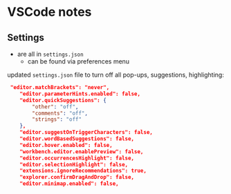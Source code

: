 # VSCode notes

## Settings
- are all in `settings.json`
  - can be found via preferences menu

updated `settings.json` file to turn off all pop-ups, suggestions, highlighting:
```json
 "editor.matchBrackets": "never",
    "editor.parameterHints.enabled": false,
    "editor.quickSuggestions": {
        "other": "off",
        "comments": "off",
        "strings": "off"
    },
    "editor.suggestOnTriggerCharacters": false,
    "editor.wordBasedSuggestions": false,
    "editor.hover.enabled": false,
    "workbench.editor.enablePreview": false,
    "editor.occurrencesHighlight": false,
    "editor.selectionHighlight": false,
    "extensions.ignoreRecommendations": true,
    "explorer.confirmDragAndDrop": false,
    "editor.minimap.enabled": false,
```
